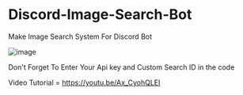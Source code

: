 # Discord-Image-Search-Bot
Make Image Search System For Discord Bot

![image](https://user-images.githubusercontent.com/76769524/113527427-b6b17800-95e7-11eb-883d-3bac7a4b5919.png)


Don't Forget To Enter Your Api key and Custom Search ID in the code

Video Tutorial = https://youtu.be/Ax_CyohQLEI



